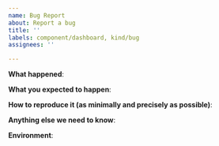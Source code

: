 ```yaml
---
name: Bug Report
about: Report a bug
title: ''
labels: component/dashboard, kind/bug
assignees: ''

---
```


**What happened**:

**What you expected to happen**:

**How to reproduce it (as minimally and precisely as possible)**:

**Anything else we need to know**:

**Environment**:
